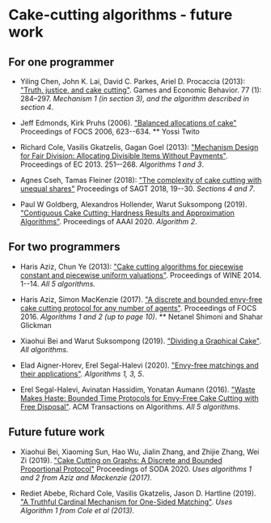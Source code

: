 # Cake-cutting algorithms - future work

## For one programmer

* Yiling Chen, John K. Lai, David C. Parkes, Ariel D. Procaccia (2013): 
["Truth, justice, and cake cutting"](http://procaccia.info/papers/justruth.geb.pdf). 
Games and Economic Behavior. 77 (1): 284–297. 
*Mechanism 1 (in section 3), and the algorithm described in section 4*.

* Jeff Edmonds, Kirk Pruhs (2006).
["Balanced allocations of cake"](http://people.cs.pitt.edu/~kirk/papers/focs2006.pdf)
Proceedings of FOCS 2006, 623--634.
  ** Yossi Twito

* Richard Cole, Vasilis Gkatzelis, Gagan Goel (2013):
["Mechanism Design for Fair Division: Allocating Divisible Items Without Payments"](https://arxiv.org/abs/1212.1522).
Proceedings of EC 2013. 251–-268.
*Algorithms 1 and 3*. 

* Agnes Cseh, Tamas Fleiner (2018):
["The complexity of cake cutting with unequal shares"](https://dl.acm.org/doi/abs/10.1145/3380742)
Proceedings of SAGT 2018, 19--30.
*Sections 4 and 7*.

* Paul W Goldberg, Alexandros Hollender, Warut Suksompong (2019).
["Contiguous Cake Cutting: Hardness Results and Approximation Algorithms"](https://arxiv.org/abs/1911.05416).
Proceedings of AAAI 2020.
*Algorithm 2*.


## For two programmers
  
* Haris Aziz, Chun Ye (2013):
["Cake cutting algorithms for piecewise constant and piecewise uniform valuations"](https://arxiv.org/abs/1307.2908). 
Proceedings of WINE 2014. 1--14.
*All 5 algorithms.*

* Haris Aziz, Simon MacKenzie (2017).
["A discrete and bounded envy-free cake cutting protocol for any number of agents"](https://arxiv.org/abs/1604.03655).
Proceedings of FOCS 2016. 
*Algorithms 1 and 2 (up to page 10)*.
 ** Netanel Shimoni and Shahar Glickman

* Xiaohui Bei and Warut Suksompong (2019).
["Dividing a Graphical Cake"](https://arxiv.org/abs/1910.14129).
*All algorithms.*

* Elad Aigner-Horev, Erel Segal-Halevi (2020).
["Envy-free matchings and their applications"](https://arxiv.org/abs/1901.09527).
*Algorithms 1, 3, 5*.

* Erel Segal-Halevi, Avinatan Hassidim, Yonatan Aumann (2016).
["Waste Makes Haste: Bounded Time Protocols for Envy-Free Cake Cutting with Free Disposal"](https://arxiv.org/abs/1511.02599).
ACM Transactions on Algorithms.
*All 5 algorithms.*


## Future future work

* Xiaohui Bei,  Xiaoming Sun,  Hao Wu,  Jialin Zhang, and Zhijie Zhang, Wei Zi (2019).
["Cake Cutting on Graphs: A Discrete and Bounded Proportional Protocol"](https://arxiv.org/abs/1907.05083)
Proceedings of SODA 2020.
*Uses algorithms 1 and 2 from Aziz and Mackenzie (2017).*

* Rediet Abebe, Richard Cole, Vasilis Gkatzelis, Jason D. Hartline (2019).
["A Truthful Cardinal Mechanism for One-Sided Matching"](https://arxiv.org/abs/1903.07797).
*Uses Algorithm 1 from Cole et al (2013).*

